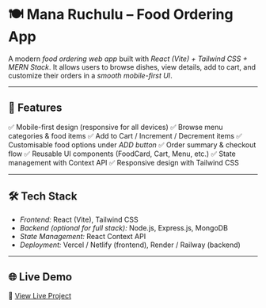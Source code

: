 # 🍽 Mana Ruchulu – Food Ordering App

A modern *food ordering web app* built with *React (Vite) + Tailwind CSS + MERN Stack*.
It allows users to browse dishes, view details, add to cart, and customize their orders in a *smooth mobile-first UI*.

---

## 🚀 Features

✅ Mobile-first design (responsive for all devices)
✅ Browse menu categories & food items
✅ Add to Cart / Increment / Decrement items
✅ Customisable food options under *ADD button*
✅ Order summary & checkout flow
✅ Reusable UI components (FoodCard, Cart, Menu, etc.)
✅ State management with Context API
✅ Responsive design with Tailwind CSS

---

## 🛠 Tech Stack

* *Frontend:* React (Vite), Tailwind CSS
* *Backend (optional for full stack):* Node.js, Express.js, MongoDB
* *State Management:* React Context API
* *Deployment:* Vercel / Netlify (frontend), Render / Railway (backend)

---

## 🌐 Live Demo

🔗 [View Live Project](https://mana-ruchulu-frontend.onrender.com/)
